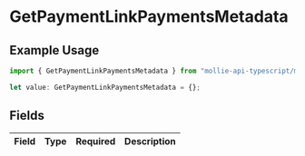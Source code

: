 # GetPaymentLinkPaymentsMetadata

## Example Usage

```typescript
import { GetPaymentLinkPaymentsMetadata } from "mollie-api-typescript/models/operations";

let value: GetPaymentLinkPaymentsMetadata = {};
```

## Fields

| Field       | Type        | Required    | Description |
| ----------- | ----------- | ----------- | ----------- |